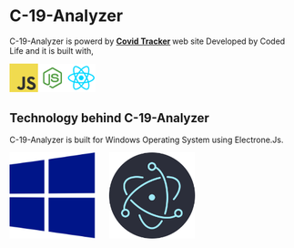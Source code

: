 # C-19-Analyzer

C-19-Analyzer is powerd by <b> [Covid Tracker](https://sl-covid-app.supunhd96.vercel.app) </b> web site Developed by Coded Life and it is built with,

<img src="https://github.com/vae97/C-19-Analyzer/blob/main/logo/js.png" width="10%" ><img src="https://github.com/vae97/C-19-Analyzer/blob/main/logo/node.png" width="10%" ><img src="https://github.com/vae97/C-19-Analyzer/blob/main/logo/react.png" width="10%" >










## Technology behind <b>C-19-Analyzer</b>

C-19-Analyzer is built for Windows Operating System using Electrone.Js.

<img src="https://github.com/vae97/C-19-Analyzer/blob/main/logo/windows.png" width="30%" >&nbsp;&nbsp;&nbsp;&nbsp;&nbsp;&nbsp;<img src="https://github.com/vae97/C-19-Analyzer/blob/main/logo/electron.png" width="30%" >
